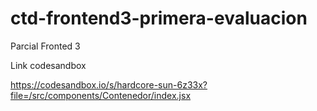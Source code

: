 # ctd-frontend3-primera-evaluacion
Parcial Fronted 3 

Link codesandbox

https://codesandbox.io/s/hardcore-sun-6z33x?file=/src/components/Contenedor/index.jsx
